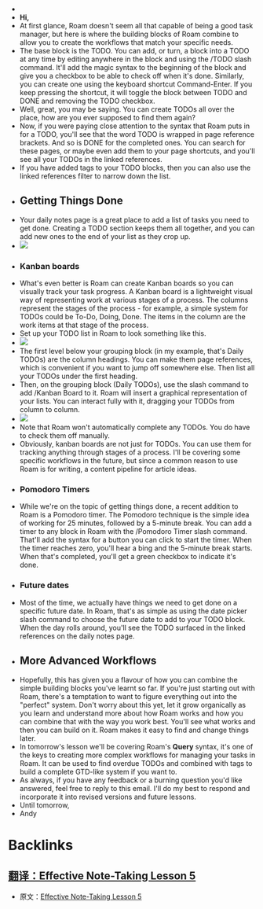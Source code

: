 - 
- __Hi,__
- At first glance, Roam doesn't seem all that capable of being a good task manager, but here is where the building blocks of Roam combine to allow you to create the workflows that match your specific needs.
- The base block is the TODO. You can add, or turn, a block into a TODO at any time by editing anywhere in the block and using the /TODO slash command. It'll add the magic syntax to the beginning of the block and give you a checkbox to be able to check off when it's done. Similarly, you can create one using the keyboard shortcut Command-Enter. If you keep pressing the shortcut, it will toggle the block between TODO and DONE and removing the TODO checkbox.
- Well, great, you may be saying. You can create TODOs all over the place, how are you ever supposed to find them again?
- Now, if you were paying close attention to the syntax that Roam puts in for a TODO, you'll see that the word TODO is wrapped in page reference brackets. And so is DONE for the completed ones. You can search for these pages, or maybe even add them to your page shortcuts, and you'll see all your TODOs in the linked references.
- If you have added tags to your TODO blocks, then you can also use the linked references filter to narrow down the list.
- ## Getting Things Done
- Your daily notes page is a great place to add a list of tasks you need to get done. Creating a TODO section keeps them all together, and you can add new ones to the end of your list as they crop up.
- ![](https://embed.filekitcdn.com/e/u89MeDKEPf91PvbdZnXxHY/rKDKESN2MocgeoS1EyTcLx?w=800&fit=max)
- ### Kanban boards
- What's even better is Roam can create Kanban boards so you can visually track your task progress. A Kanban board is a lightweight visual way of representing work at various stages of a process. The columns represent the stages of the process - for example, a simple system for TODOs could be To-Do, Doing, Done. The items in the column are the work items at that stage of the process.
- Set up your TODO list in Roam to look something like this.
- ![](https://embed.filekitcdn.com/e/u89MeDKEPf91PvbdZnXxHY/aehnsxqRQ8PN4yCp8RKqg5?w=800&fit=max)
- The first level below your grouping block (in my example, that's Daily TODOs) are the column headings. You can make them page references, which is convenient if you want to jump off somewhere else. Then list all your TODOs under the first heading.
- Then, on the grouping block (Daily TODOs), use the slash command to add /Kanban Board to it. Roam will insert a graphical representation of your lists. You can interact fully with it, dragging your TODOs from column to column.
- ![](https://embed.filekitcdn.com/e/u89MeDKEPf91PvbdZnXxHY/tL3zMLTkt3mcMz2KirBAAe?w=800&fit=max)
- Note that Roam won't automatically complete any TODOs. You do have to check them off manually.
- Obviously, kanban boards are not just for TODOs. You can use them for tracking anything through stages of a process. I'll be covering some specific workflows in the future, but since a common reason to use Roam is for writing, a content pipeline for article ideas.
- ### Pomodoro Timers
- While we're on the topic of getting things done, a recent addition to Roam is a Pomodoro timer. The Pomodoro technique is the simple idea of working for 25 minutes, followed by a 5-minute break. You can add a timer to any block in Roam with the /Pomodoro Timer slash command. That'll add the syntax for a button you can click to start the timer. When the timer reaches zero, you'll hear a bing and the 5-minute break starts. When that's completed, you'll get a green checkbox to indicate it's done.
- ### Future dates
- Most of the time, we actually have things we need to get done on a specific future date. In Roam, that's as simple as using the date picker slash command to choose the future date to add to your TODO block. When the day rolls around, you'll see the TODO surfaced in the linked references on the daily notes page.
- ## More Advanced Workflows
- Hopefully, this has given you a flavour of how you can combine the simple building blocks you've learnt so far. If you're just starting out with Roam, there's a temptation to want to figure everything out into the "perfect" system. Don't worry about this yet, let it grow organically as you learn and understand more about how Roam works and how you can combine that with the way you work best. You'll see what works and then you can build on it. Roam makes it easy to find and change things later.
- In tomorrow's lesson we'll be covering Roam's **Query** syntax, it's one of the keys to creating more complex workflows for managing your tasks in Roam. It can be used to find overdue TODOs and combined with tags to build a complete GTD-like system if you want to.
- As always, if you have any feedback or a burning question you'd like answered, feel free to reply to this email. I'll do my best to respond and incorporate it into revised versions and future lessons.
- Until tomorrow,
- Andy

# Backlinks
## [翻译：Effective Note-Taking Lesson 5](<翻译：Effective Note-Taking Lesson 5.md>)
- 原文：[Effective Note-Taking Lesson 5](<Effective Note-Taking Lesson 5.md>)

